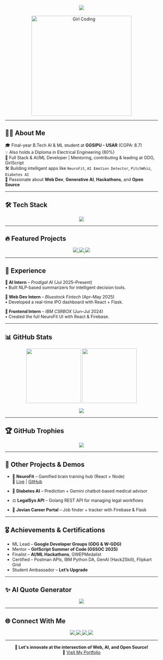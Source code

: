 <!-- Hero Banner -->
<h1 align="center">
  <img src="https://readme-typing-svg.herokuapp.com?font=Fira+Code&size=28&pause=1000&color=00FFFF&center=true&vCenter=true&width=800&lines=Hi+%F0%9F%91%8B+I'm+Anshika+Singh;AI+%26+ML+Engineer+%7C+Web+Developer+%7C+NLP+Transformer;Tech+Girl+Building+NeuroFit+%F0%9F%94%A5;Full+Stack+Dev+%7C+ML+Lead+@+GDG+%F0%9F%9A%80+%7C+AI+Explorer+%F0%9F%A4%96;Open+Source+Contributor+%F0%9F%8C%8D+%7C+Hackathon+Lover" />
</h1>

<p align="center">
  <img src="https://cdn.dribbble.com/users/1708956/screenshots/4188872/media/c2652fe014b98b5ecb1f70fddcab4edb.gif" width="330" alt="Girl Coding" />
</p>

---

## 👩‍💻 About Me

🎓 Final-year B.Tech AI & ML student at **GGSIPU - USAR** (CGPA: 8.7)  
💡 Also holds a Diploma in Electrical Engineering (80%)  
🚀 Full Stack & AI/ML Developer | Mentoring, contributing & leading at GDG, GirlScript  
🛠️ Building intelligent apps like `NeuroFit`, `AI Emotion Detector`, `PitchWhiz`, `Diabetes AI`  
🌟 Passionate about **Web Dev**, **Generative AI**, **Hackathons**, and **Open Source**

---

## 🛠️ Tech Stack
<p align="center">
  <img src="https://skillicons.dev/icons?i=html,css,js,react,tailwind,bootstrap,python,flask,nodejs,express,mongodb,mysql,firebase,git,github,vscode,postman,tensorflow,figma" />
</p>

---

## 🔥 Featured Projects

<p align="center">
  <a href="https://github.com/Anshika09Singh/NeuroFit">
    <img src="https://github-readme-stats.vercel.app/api/pin/?username=Anshika09Singh&repo=NeuroFit&theme=tokyonight&hide_border=true&border_radius=10" />
  </a>
  <a href="https://github.com/Anshika09Singh/AI-Emotion-Detector">
    <img src="https://github-readme-stats.vercel.app/api/pin/?username=Anshika09Singh&repo=AI-Emotion-Detector&theme=tokyonight&hide_border=true&border_radius=10" />
  </a>
  <a href="https://github.com/Anshika09Singh/PitchWhiz">
    <img src="https://github-readme-stats.vercel.app/api/pin/?username=Anshika09Singh&repo=PitchWhiz&theme=tokyonight&hide_border=true&border_radius=10" />
  </a>
</p>

---

## 💼 Experience

**🔹 AI Intern** – *Prodigal AI* (Jul 2025–Present)  
• Built NLP-based summarizers for intelligent decision tools.  

**🔹 Web Dev Intern** – *Bluestock Fintech* (Apr–May 2025)  
• Developed a real-time IPO dashboard with React + Flask.  

**🔹 Frontend Intern** – *IBM CSRBOX* (Jun–Jul 2024)  
• Created the full NeuroFit UI with React & Firebase.

---

## 📊 GitHub Stats

<p align="center">
  <img src="https://github-readme-stats.vercel.app/api?username=Anshika09Singh&show_icons=true&theme=tokyonight&hide_border=true&border_radius=20" height="180" />
  <img src="https://streak-stats.demolab.com?user=Anshika09Singh&theme=tokyonight&hide_border=true&border_radius=20" height="180"/>
</p>

<p align="center">
  <img src="https://github-readme-activity-graph.vercel.app/graph?username=Anshika09Singh&theme=tokyo-night&area=true&hide_border=true" />
</p>

---

## 🏆 GitHub Trophies

<p align="center">
  <img src="https://github-profile-trophy.vercel.app/?username=Anshika09Singh&theme=tokyonight&no-bg=true&no-frame=true&margin-w=10" />
</p>

---

## 🧠 Other Projects & Demos

- 🧠 **NeuroFit** – Gamified brain training hub (React + Node)  
  🔗 [Live](https://anshikasingh-portfolio.vercel.app) | [GitHub](https://github.com/Anshika09Singh/NeuroFit)

- 💉 **Diabetes AI** – Prediction + Gemini chatbot-based medical advisor

- ⚖️ **LegalSys API** – Golang REST API for managing legal workflows

- 💼 **Jovian Career Portal** – Job finder + tracker with Firebase & Flask

---

## 🎖️ Achievements & Certifications

- ML Lead – **Google Developer Groups (GDG & W-GDG)**  
- Mentor – **GirlScript Summer of Code (GSSOC 2025)**  
- Finalist – **AI/ML Hackathons**, GWEPMedalist  
- Certified – Postman APIs, IBM Python DA, GenAI (Hack2Skill), Flipkart Grid  
- Student Ambassador – **Let’s Upgrade**

---

## ✨ AI Quote Generator

<p align="center">
  <img src="https://readme-typing-svg.herokuapp.com?font=Fira+Code&duration=3000&pause=1000&color=00FFAB&center=true&vCenter=true&width=700&lines=Keep+learning+%E2%9C%A8;Keep+building+%F0%9F%94%A5;Stay+curious+%F0%9F%A7%91%E2%80%8D%F0%9F%92%BB;Code.+Debug.+Repeat+%E2%9C%94%EF%B8%8F;AI+is+the+new+electricity+%F0%9F%94%8C" />
</p>

---

## 🌐 Connect With Me

<p align="center">
  <a href="https://www.linkedin.com/in/anshika-singh-031b132a5/" target="_blank">
    <img src="https://img.shields.io/badge/-LinkedIn-0077B5?style=for-the-badge&logo=linkedin&logoColor=white" />
  </a>
  <a href="https://leetcode.com/u/Anshika09singh/" target="_blank">
    <img src="https://img.shields.io/badge/-LeetCode-FE8000?style=for-the-badge&logo=LeetCode&logoColor=white" />
  </a>
  <a href="https://github.com/Anshika09Singh" target="_blank">
    <img src="https://img.shields.io/badge/-GitHub-181717?style=for-the-badge&logo=github&logoColor=white" />
  </a>
  <a href="mailto:157716478+123anshi@users.noreply.github.com" target="_blank">
    <img src="https://img.shields.io/badge/-Email-D14836?style=for-the-badge&logo=gmail&logoColor=white" />
  </a>
</p>

---

<p align="center">
  <b>🚀 Let's innovate at the intersection of Web, AI, and Open Source!</b><br/>
  🔗 <a href="https://anshikasingh-portfolio.vercel.app">Visit My Portfolio</a>
</p>
